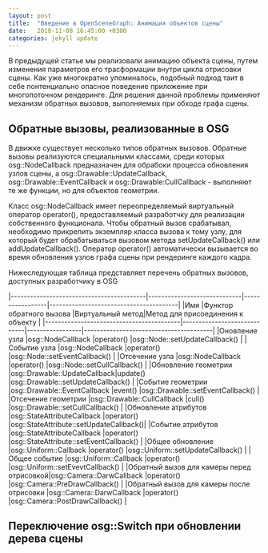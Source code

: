 ```yaml
---
layout: post
title:  "Введение в OpenSceneGraph: Анимация объектов сцены"
date:   2018-11-08 16:45:00 +0300
categories: jekyll update
---
```


В предыдущей статье мы реализовали анимацию объекта сцены, путем изменения параметров его трасформации внутри цикла отрисовки сцены. Как уже многократно упоминалось, подобный подход таит в себе понтенциально опасное поведение приложение при многопоточном рендеринге. Для решения данной проблемы применяют механизм обратных вызовов, выполняемых при обходе графа сцены. 

## Обратные вызовы, реализованные в OSG

В движке существует несколько типов обратных вызовов. Обратные вызовы реализуются специальными классами, среди которых osg::NodeCallback предназначен для обрабоки процесса обновления узлов сцены, а osg::Drawable::UpdateCallback, osg::Drawable::EventCallback и osg::Drawable:CullCallback - выполняют те же функции, но для объектов геометрии.

Класс osg::NodeCallback имеет переопределяемый виртуальный оператор operator(), предоставляемый разработчку для реализации собственного функционала. Чтобы обратный вызов срабатывал, необходимо прикрепить экземпляр класса вызова к тому узлу, для который будет обрабатываться вызовом метода setUpdateCallback() или addUpdateCallback(). Оператор operator() автоматически вызывается во время обновления узлов графа сцены при рендеринге каждого кадра.

Нижеследующая таблица представляет перечень обратных вызовов, доступных разработчику в OSG

|------------------------------------------|-----------------------------|-----------------|----------------------------------------|
|Имя                                       |Функтор обратного вызова     |Виртуальный метод|Метод для присоединения к объекту       |
|------------------------------------------|-----------------------------|-----------------|----------------------------------------|
|Оновление узла                            |osg::NodeCallback            |operator()       |osg::Node::setUpdateCallback()          |
|Событие узла                              |osg::NodeCallback            |operator()       |osg::Node::setEventCallback()           |
|Отсечение узла                            |osg::NodeCallback            |operator()       |osg::Node::setCullCallback()            |
|Обновление геометрии                      |osg::Drawable::UpdateCallback|update()         |osg::Drawable::setUpdateCallback()      |
|Событие геометрии                         |osg::Drawable::EventCallback |event()          |osg::Drawable::setEventCallback()       |
|Отсечение геометрии                       |osg::Drawable::CullCallback  |cull()           |osg::Drawable::setCullCallback()        |
|Обновление атрибутов                      |osg::StateAttributeCallback  |operator()       |osg::StateAttribute::setUpdateCallback()|
|Событие атрибутов                         |osg::StateAttributeCallback  |operator()       |osg::StateAttribute::setEventCallback() |
|Общее обновление                          |osg::Uniform::Callback       |operator()       |osg::Uniform::setUpdateCallback()       |
|Общее событие                             |osg::Uniform::Callback       |operator()       |osg::Uniform::setEvevtCallback()        |
|Обратный вызов для камеры перед отрисовкой|osg::Camera::DarwCallback    |operator()       |osg::Camera::PreDrawCallback()          |
|Обратный вызов для камеры после отрисовки |osg::Camera::DarwCallback    |operator()       |osg::Camera::PostDrawCallback()         |

## Переключение osg::Switch при обновлении дерева сцены



